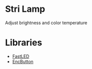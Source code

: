 # Stri Lamp

Adjust brightness and color temperature

# Libraries
- [FastLED](https://github.com/FastLED/FastLED)
- [EncButton](https://github.com/GyverLibs/EncButton)

